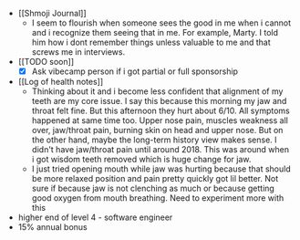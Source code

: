   * [[Shmoji Journal]]
    * I seem to flourish when someone sees the good in me when i cannot and i recognize them seeing that in me. For example, Marty. I told him how i dont remember things unless valuable to me and that screws me in interviews.
  * [[TODO soon]]
    * [x] Ask vibecamp person if i got partial or full sponsorship
  * [[Log of health notes]]
    * Thinking about it and i become less confident that alignment of my teeth are my core issue. I say this because this morning my jaw and throat felt fine. But this afternoon they hurt about 6/10. All symptoms happened at same time too. Upper nose pain, muscles weakness all over, jaw/throat pain, burning skin on head and upper nose. But on the other hand, maybe the long-term history view makes sense. I didn't have jaw/throat pain until around 2018. This was around when i got wisdom teeth removed which is huge change for jaw.
    * I just tried opening mouth while jaw was hurting because that should be more relaxed position and pain pretty quickly got lil better. Not sure if because jaw is not clenching as much or because getting good oxygen from mouth breathing. Need to experiment more with this
  * higher end of level 4 - software engineer
  * 15% annual bonus